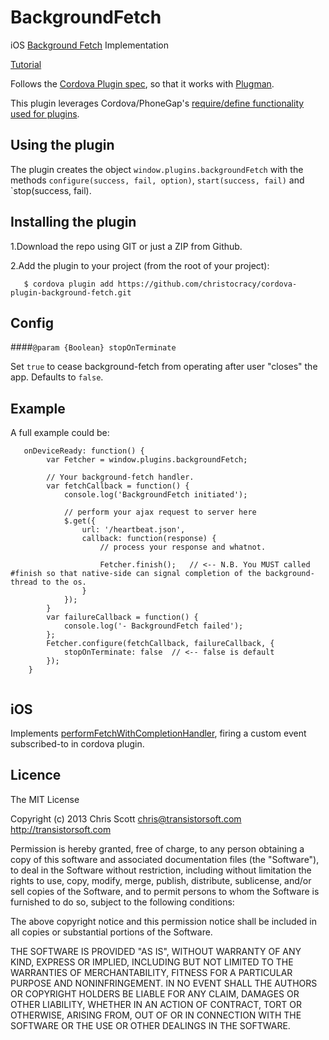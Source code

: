 BackgroundFetch
==============================

iOS [Background Fetch](https://developer.apple.com/library/ios/documentation/UIKit/Reference/UIApplication_Class/#//apple_ref/occ/instm/UIApplication/setMinimumBackgroundFetchInterval:) Implementation

[Tutorial](http://www.doubleencore.com/2013/09/ios-7-background-fetch/)

Follows the [Cordova Plugin spec](https://github.com/apache/cordova-plugman/blob/master/plugin_spec.md), so that it works with [Plugman](https://github.com/apache/cordova-plugman).

This plugin leverages Cordova/PhoneGap's [require/define functionality used for plugins](http://simonmacdonald.blogspot.ca/2012/08/so-you-wanna-write-phonegap-200-android.html). 

## Using the plugin ##
The plugin creates the object `window.plugins.backgroundFetch` with the methods `configure(success, fail, option)`, `start(success, fail)` and `stop(success, fail). 

## Installing the plugin ##

1.Download the repo using GIT or just a ZIP from Github.

2.Add the plugin to your project (from the root of your project):

```
   $ cordova plugin add https://github.com/christocracy/cordova-plugin-background-fetch.git
```

## Config 

####`@param {Boolean} stopOnTerminate`

Set `true` to cease background-fetch from operating after user "closes" the app.  Defaults to `false`.

## Example ##

A full example could be:
```
   onDeviceReady: function() {
        var Fetcher = window.plugins.backgroundFetch;
        
        // Your background-fetch handler.
        var fetchCallback = function() {
            console.log('BackgroundFetch initiated');

            // perform your ajax request to server here
            $.get({
                url: '/heartbeat.json',
                callback: function(response) {
                    // process your response and whatnot.

                    Fetcher.finish();   // <-- N.B. You MUST called #finish so that native-side can signal completion of the background-thread to the os.
                }
            });
        }
        var failureCallback = function() {
            console.log('- BackgroundFetch failed');
        };
        Fetcher.configure(fetchCallback, failureCallback, {
            stopOnTerminate: false  // <-- false is default
        });
    }


```

## iOS

Implements [performFetchWithCompletionHandler](https://developer.apple.com/library/ios/documentation/UIKit/Reference/UIApplicationDelegate_Protocol/Reference/Reference.html#//apple_ref/occ/intfm/UIApplicationDelegate/application:performFetchWithCompletionHandler:), firing a custom event subscribed-to in cordova plugin.



## Licence ##

The MIT License

Copyright (c) 2013 Chris Scott <chris@transistorsoft.com>
http://transistorsoft.com

Permission is hereby granted, free of charge, to any person obtaining a copy
of this software and associated documentation files (the "Software"), to deal
in the Software without restriction, including without limitation the rights
to use, copy, modify, merge, publish, distribute, sublicense, and/or sell
copies of the Software, and to permit persons to whom the Software is
furnished to do so, subject to the following conditions:

The above copyright notice and this permission notice shall be included in
all copies or substantial portions of the Software.

THE SOFTWARE IS PROVIDED "AS IS", WITHOUT WARRANTY OF ANY KIND, EXPRESS OR
IMPLIED, INCLUDING BUT NOT LIMITED TO THE WARRANTIES OF MERCHANTABILITY,
FITNESS FOR A PARTICULAR PURPOSE AND NONINFRINGEMENT. IN NO EVENT SHALL THE
AUTHORS OR COPYRIGHT HOLDERS BE LIABLE FOR ANY CLAIM, DAMAGES OR OTHER
LIABILITY, WHETHER IN AN ACTION OF CONTRACT, TORT OR OTHERWISE, ARISING FROM,
OUT OF OR IN CONNECTION WITH THE SOFTWARE OR THE USE OR OTHER DEALINGS IN
THE SOFTWARE.
